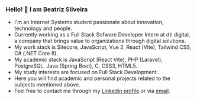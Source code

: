 ### Hello! 👋 I am Beatriz Silveira

- I'm an Internet Systems student passionate about innovation, technology and people. 
- Currently working as a Full Stack Sofware Developer Intern at dti digital, a company that brings value to organizations through digital solutions.
- My work stack is Sitecore, JavaScript, Vue 2, React (Vite), Tailwind CSS, C# (.NET Core 8).
- My academic stack is JavaScript (React Vite), PHP (Laravel), PostgreSQL, Java (Spring Boot), C, CSS3, HTML5. 
- My study interests are focused on Full Stack Development.
- Here you will find academic and personal projects related to the subjects mentioned above.
- Feel free to contact me through my [Linkedin profile](https://www.linkedin.com/in/beatrizsvr/) or via [email](mailto:beatrizssvr@gmail.com).

